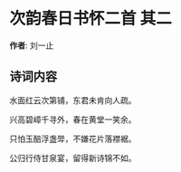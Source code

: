 # 次韵春日书怀二首  其二

**作者**: 刘一止

## 诗词内容

水面红云次第铺，东君未肯向人疏。

兴高碧嶂千寻外，春在黄堂一笑余。

只怕玉醅浮盏斝，不嫌花片落襟裾。

公归行侍甘泉宴，留得新诗锦不如。

